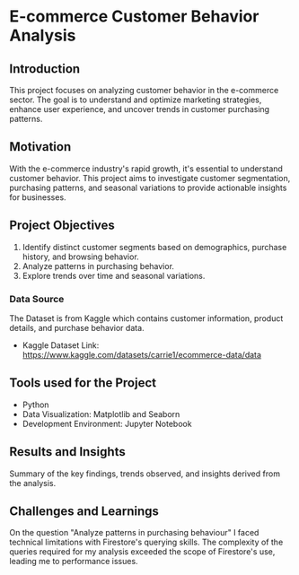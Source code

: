 # E-commerce Customer Behavior Analysis

## Introduction
This project focuses on analyzing customer behavior in the e-commerce sector. The goal is to understand and optimize marketing strategies, enhance user experience, and uncover trends in customer purchasing patterns.

## Motivation
With the e-commerce industry's rapid growth, it's essential to understand customer behavior. This project aims to investigate customer segmentation, purchasing patterns, and seasonal variations to provide actionable insights for businesses.

## Project Objectives
1. Identify distinct customer segments based on demographics, purchase history, and browsing behavior.
2. Analyze patterns in purchasing behavior.
3. Explore trends over time and seasonal variations.

### Data Source
The Dataset is from Kaggle which contains customer information, product details, and purchase behavior data.
- Kaggle Dataset Link: https://www.kaggle.com/datasets/carrie1/ecommerce-data/data

## Tools used for the Project 
- Python
- Data Visualization: Matplotlib and Seaborn
- Development Environment: Jupyter Notebook

## Results and Insights
Summary of the key findings, trends observed, and insights derived from the analysis.

## Challenges and Learnings
On the question "Analyze patterns in purchasing behaviour" I faced technical limitations with Firestore's querying skills. The complexity of the queries required for my analysis exceeded the scope of Firestore's use, leading me to performance issues.


